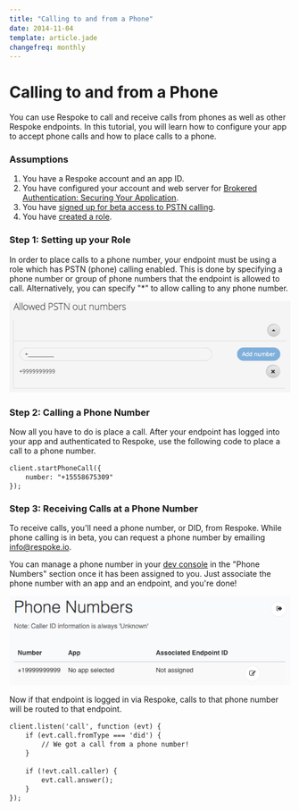 ```yaml
---
title: "Calling to and from a Phone"
date: 2014-11-04
template: article.jade
changefreq: monthly
---
```


# Calling to and from a Phone

You can use Respoke to call and receive calls from phones as well as other Respoke endpoints. In this tutorial, you will learn how to configure your app to accept phone calls and how to place calls to a phone.

### Assumptions

1. You have a Respoke account and an app ID.
2. You have configured your account and web server for [Brokered Authentication: Securing Your Application](/tutorials/brokered-auth.html).
3. You have [signed up for beta access to PSTN calling](http://community.respoke.io/t/sign-up-now-for-our-pstn-beta/65).
4. You have [created a role](/tutorials/roles-and-permissions.html).


### Step 1: Setting up your Role

In order to place calls to a phone number, your endpoint must be using a role which has PSTN (phone) calling enabled. This is done by specifying a phone number or group of phone numbers that the endpoint is allowed to call. Alternatively, you can specify "*" to allow calling to any phone number.

[![enable phone calling](enable-phone-calling.png)](enable-phone-calling.png)

### Step 2: Calling a Phone Number

Now all you have to do is place a call. After your endpoint has logged into your app and authenticated to Respoke, use the following code to place a call to a phone number.

    client.startPhoneCall({
        number: "+15558675309"
    });

### Step 3: Receiving Calls at a Phone Number

To receive calls, you'll need a phone number, or DID, from Respoke. While phone calling is in beta, you can request a phone number by emailing [info@respoke.io](mailto:info@respoke.io).

You can manage a phone number in your [dev console](https://portal.respoke.io/) in the "Phone Numbers" section once it has been assigned to you. Just associate the phone number with an app and an endpoint, and you're done!

[![configure a phone number](configure-phone-number.png)](configure-phone-number.png)

Now if that endpoint is logged in via Respoke, calls to that phone number will be routed to that endpoint.

    client.listen('call', function (evt) {
        if (evt.call.fromType === 'did') {
            // We got a call from a phone number!
        }

        if (!evt.call.caller) {
            evt.call.answer();
        }
    });
